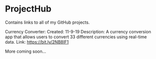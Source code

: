 # ProjectHub
Contains links to all of my GitHub projects.


Currency Converter:
Created: 11-9-19
Description: A currency conversion app that allows users to convert 33 different currencies using real-time data.
Link: https://bit.ly/2NB8IF1

More coming soon...
